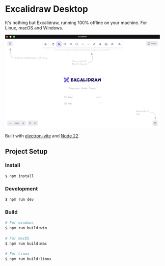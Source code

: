 # Excalidraw Desktop

It's nothing but Excalidraw, running 100% offline on your machine. For Linux, macOS and Windows.

![Excalidraw Desktop](/resources/screenshot.png)

Built with [electron-vite](https://electron-vite.org/) and [Node 22](https://nodejs.org/).

## Project Setup

### Install

```bash
$ npm install
```

### Development

```bash
$ npm run dev
```

### Build

```bash
# For windows
$ npm run build:win

# For macOS
$ npm run build:mac

# For Linux
$ npm run build:linux
```
